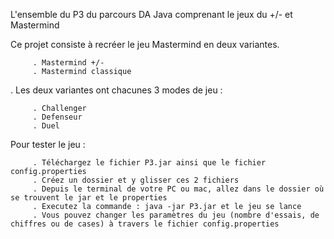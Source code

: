 L'ensemble du P3 du parcours DA Java comprenant le jeux du +/- et Mastermind

Ce projet consiste à recréer le jeu Mastermind en deux variantes.

         . Mastermind +/-
         . Mastermind classique
         
. Les deux variantes ont chacunes 3 modes de jeu :

         . Challenger
         . Defenseur
         . Duel
         

Pour tester le jeu :

         . Téléchargez le fichier P3.jar ainsi que le fichier config.properties
         . Créez un dossier et y glisser ces 2 fichiers
         . Depuis le terminal de votre PC ou mac, allez dans le dossier où se trouvent le jar et le properties 
         . Executez la commande : java -jar P3.jar et le jeu se lance 
         . Vous pouvez changer les paramètres du jeu (nombre d'essais, de chiffres ou de cases) à travers le fichier config.properties

